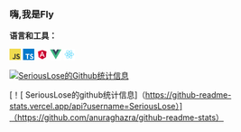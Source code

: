 ### 嗨,我是Fly

 **语言和工具：**

<code><img height='20' src='https://raw.githubusercontent.com/github/explore/80688e429a7d4ef2fca1e82350fe8e3517d3494d/topics/javascript/javascript.png'></code>
<code><img height='20' src='https://raw.githubusercontent.com/github/explore/80688e429a7d4ef2fca1e82350fe8e3517d3494d/topics/typescript/typescript.png'></code>
<code><img height='20' src='data:image/svg+xml;base64,PHN2ZyB4bWxucz0iaHR0cDovL3d3dy53My5vcmcvMjAwMC9zdmciIHZpZXdCb3g9IjAgMCAyNTAgMjUwIj4KICAgIDxwYXRoIGZpbGw9IiNERDAwMzEiIGQ9Ik0xMjUgMzBMMzEuOSA2My4ybDE0LjIgMTIzLjFMMTI1IDIzMGw3OC45LTQzLjcgMTQuMi0xMjMuMXoiIC8+CiAgICA8cGF0aCBmaWxsPSIjQzMwMDJGIiBkPSJNMTI1IDMwdjIyLjItLjFWMjMwbDc4LjktNDMuNyAxNC4yLTEyMy4xTDEyNSAzMHoiIC8+CiAgICA8cGF0aCAgZmlsbD0iI0ZGRkZGRiIgZD0iTTEyNSA1Mi4xTDY2LjggMTgyLjZoMjEuN2wxMS43LTI5LjJoNDkuNGwxMS43IDI5LjJIMTgzTDEyNSA1Mi4xem0xNyA4My4zaC0zNGwxNy00MC45IDE3IDQwLjl6IiAvPgogIDwvc3ZnPg=='></code>
<code><img height='20' src='https://raw.githubusercontent.com/github/explore/80688e429a7d4ef2fca1e82350fe8e3517d3494d/topics/vue/vue.png'></code>
<code><img height='20' src='https://raw.githubusercontent.com/github/explore/80688e429a7d4ef2fca1e82350fe8e3517d3494d/topics/react/react.png'></code>


[![SeriousLose的Github统计信息](https://github-readme-stats.vercel.app/api?username=SeriousLose)](https://github.com/anuraghazra/github-readme-stats)

[！[ SeriousLose的github统计信息]（https://github-readme-stats.vercel.app/api?username=SeriousLose）]（https://github.com/anuraghazra/github-readme-stats）
<!--
**SeriousLose/SeriousLose** is a ✨ _special_ ✨ repository because its `README.md` (this file) appears on your GitHub profile.

Here are some ideas to get you started:

- 🔭 I’m currently working on ...
- 🌱 I’m currently learning ...
- 👯 I’m looking to collaborate on ...
- 🤔 I’m looking for help with ...
- 💬 Ask me about ...
- 📫 How to reach me: ...
- 😄 Pronouns: ...
- ⚡ Fun fact: ...
-->
